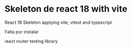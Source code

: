 #  Skeleton de react 18 with vite

React 18 Skeleton applying vite, vitest and typescript




Falta por instalar

react router 
testing library